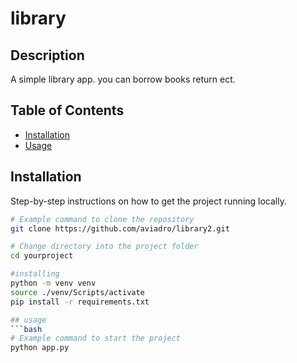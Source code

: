 # library

## Description
A simple library app. you can borrow books return ect.

## Table of Contents
- [Installation](#installation)
- [Usage](#usage)


## Installation
Step-by-step instructions on how to get the project running locally.

```bash
# Example command to clone the repository
git clone https://github.com/aviadro/library2.git

# Change directory into the project folder
cd yourproject

#installing
python -m venv venv
source ./venv/Scripts/activate
pip install -r requirements.txt

## usage
```bash
# Example command to start the project
python app.py